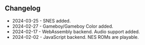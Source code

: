 ## Changelog

* 2024-03-25 - SNES added.
* 2024-02-27 - Gameboy/Gameboy Color added.
* 2024-02-17 - WebAssembly backend. Audio support added.
* 2024-02-02 - JavaScript backend. NES ROMs are playable.

